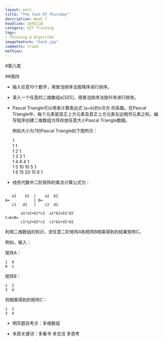 ```yaml
---
layout: post
title: "The Task Of Thursday"
description: Week 7
headline: 10月22日
category: UIT Training
tags:  
- Thinking & Algorithm
imagefeature: "back.jpg"
comments: trueå
mathjax: 
---
```


#第八周

##周四

* 输入任意10个数字，用冒泡排序法按降序进行排序。


* 录入一个任意的二维数组a[3][5]，用冒泡排序法按升序进行排序。


* Pascal Triangle可以用来计算表达式 (a+b)的n次方 的系数。在Pascal Triangle中，每个元素是其正上方元素及其正上方元素左边相邻元素之和。编写程序创建二维数组方阵存放任意大小Pascal Triangle数据。

  例如大小为7的Pascal Triangle如下图所示：      


	1      
	1	1      
	1	2	1      
	1	3	3	1      
	1	4	6	4	1     
	1	5	10	10	5	1      
	1	6	15	20	15	6	1   




  
  

* 线性代数中二阶矩阵的乘法计算公式为：

~~~

   a1 	 b1  |    a2  b2    
A=           | B=         
   c1   d1   |    c2  d2 
   
       a1*a2+b1*c2  a1*b2+b1*d2    
C=A×B=     
       c1*a2+d1*c2  c1*b2+d1*d2    

~~~

   
利用二维数组的知识，求任意二阶矩阵A和矩阵B相乘得到的结果矩阵C。

例如，输入：  

矩阵A：

~~~   
1  0   
0  1    
~~~


矩阵B：

~~~    
1  2    
3  4 

~~~    
      

则相乘得到的矩阵C：    

~~~
1  2    
3  4     
~~~


* 明天题目考点：多维数组

* 本周关键词：多看书   多交流   多思考